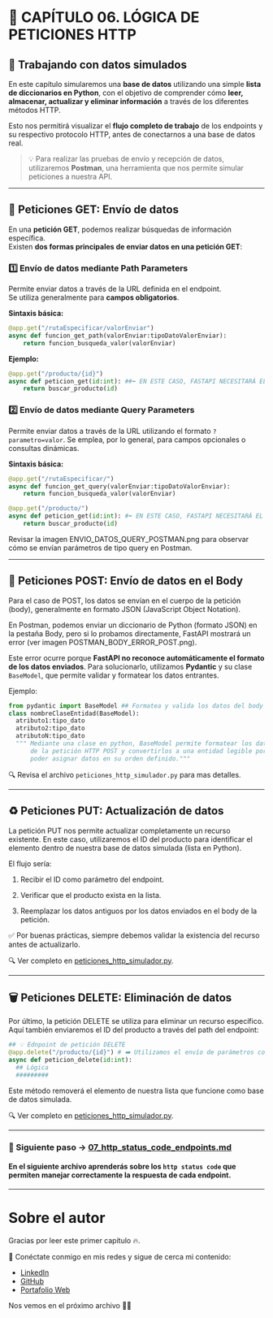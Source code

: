 # 📌 CAPÍTULO 06. LÓGICA DE PETICIONES HTTP  
## 📝 Trabajando con datos simulados

En este capítulo simularemos una **base de datos** utilizando una simple **lista de diccionarios en Python**, con el objetivo de comprender cómo **leer, almacenar, actualizar y eliminar información** a través de los diferentes métodos HTTP.  

Esto nos permitirá visualizar el **flujo completo de trabajo** de los endpoints y su respectivo protocolo HTTP, antes de conectarnos a una base de datos real.

> 💡 Para realizar las pruebas de envío y recepción de datos, utilizaremos **Postman**, una herramienta que nos permite simular peticiones a nuestra API.

---

## 🔎 Peticiones GET: Envío de datos

En una **petición GET**, podemos realizar búsquedas de información específica.  
Existen **dos formas principales de enviar datos en una petición GET**:

### 1️⃣ Envío de datos mediante **Path Parameters**

Permite enviar datos a través de la URL definida en el endpoint.  
Se utiliza generalmente para **campos obligatorios**.

**Sintaxis básica:**
```python
@app.get("/rutaEspecificar/valorEnviar")
async def funcion_get_path(valorEnviar:tipoDatoValorEnviar):
    return funcion_busqueda_valor(valorEnviar)
```

**Ejemplo:**
```python
@app.get("/producto/{id}") 
async def peticion_get(id:int): ##⬅️ EN ESTE CASO, FASTAPI NECESITARÁ EL TIPADO ESTÁTICO EN SUS PARÁMETROS
    return buscar_producto(id)
```

### 2️⃣ Envío de datos mediante Query Parameters
Permite enviar datos a través de la URL utilizando el formato `?parametro=valor`.
Se emplea, por lo general, para campos opcionales o consultas dinámicas.

**Sintaxis básica:**
```python
@app.get("/rutaEspecificar/")
async def funcion_get_query(valorEnviar:tipoDatoValorEnviar):
    return funcion_busqueda_valor(valorEnviar)
```
```python
@app.get("/producto/") 
async def peticion_get(id:int): #⬅️ EN ESTE CASO, FASTAPI NECESITARÁ EL TIPADO ESTÁTICO EN SUS PARÁMETROS
    return buscar_producto(id)
```
Revisar la imagen ENVIO_DATOS_QUERY_POSTMAN.png para observar cómo se envían parámetros de tipo query en Postman.

---
## 📨 Peticiones POST: Envío de datos en el Body

Para el caso de POST, los datos se envían en el cuerpo de la petición (body), generalmente en formato JSON (JavaScript Object Notation).

En Postman, podemos enviar un diccionario de Python (formato JSON) en la pestaña Body, pero si lo probamos directamente, FastAPI mostrará un error (ver imagen POSTMAN_BODY_ERROR_POST.png).

Este error ocurre porque **FastAPI no reconoce automáticamente el formato de los datos enviados**. Para solucionarlo, utilizamos **Pydantic** y su clase `BaseModel`, que permite validar y formatear los datos entrantes.

Ejemplo:
```python
from pydantic import BaseModel ## Formatea y valida los datos del body     
class nombreClaseEntidad(BaseModel):
  atributo1:tipo_dato
  atributo2:tipo_dato
  atributoN:tipo_dato
  """ Mediante una clase en python, BaseModel permite formatear los datos provenientes del body
      de la petición HTTP POST y convertirlos a una entidad legible por todo el framework para 
      poder asignar datos en su orden definido.""" 
```
🔍 Revisa el archivo `peticiones_http_simulador.py` para mas detalles.

---
## ♻️ Peticiones PUT: Actualización de datos

La petición PUT nos permite actualizar completamente un recurso existente.
En este caso, utilizaremos el ID del producto para identificar el elemento dentro de nuestra base de datos simulada (lista en Python).

El flujo sería:

1.  Recibir el ID como parámetro del endpoint.

2.  Verificar que el producto exista en la lista.

3.  Reemplazar los datos antiguos por los datos enviados en el body de la petición.

✅ Por buenas prácticas, siempre debemos validar la existencia del recurso antes de actualizarlo.

🔍 Ver completo en [peticiones_http_simulador.py](https://github.com/BrayanR03/PYTHON-API-DESDE-CERO/blob/main/PythonApiDesdeCero/development/peticiones_http_simulador.py).


---
## 🗑️ Peticiones DELETE: Eliminación de datos

Por último, la petición DELETE se utiliza para eliminar un recurso específico.
Aquí también enviaremos el ID del producto a través del path del endpoint:
```python
## 💡 Ednpoint de petición DELETE
@app.delete("/producto/{id}") # ➡️ Utilizamos el envío de parámetros con PATH 
async def peticion_delete(id:int):
  ## Lógica
  #########
```
Este método removerá el elemento de nuestra lista que funcione como base de datos simulada.

🔍 Ver completo en [peticiones_http_simulador.py](https://github.com/BrayanR03/PYTHON-API-DESDE-CERO/blob/main/PythonApiDesdeCero/development/peticiones_http_simulador.py).



---
### 📖 Siguiente paso → [07_http_status_code_endpoints.md](https://github.com/BrayanR03/PYTHON-API-DESDE-CERO/blob/main/PythonApiDesdeCero/documentation/07_http_status_code_endpoints.md)  
#### En el siguiente archivo aprenderás sobre los `http status code` que permiten manejar correctamente la respuesta de cada endpoint.
---
# Sobre el autor  

Gracias por leer este primer capítulo 🔥.  

🔗 Conéctate conmigo en mis redes y sigue de cerca mi contenido:  
- [LinkedIn](https://www.linkedin.com/in/brayan-rafael-neciosup-bola%C3%B1os-407a59246/)  
- [GitHub](https://github.com/BrayanR03)  
- [Portafolio Web](https://bryanneciosup626.wixsite.com/brayandataanalitics)  


Nos vemos en el próximo archivo 👊🚀  